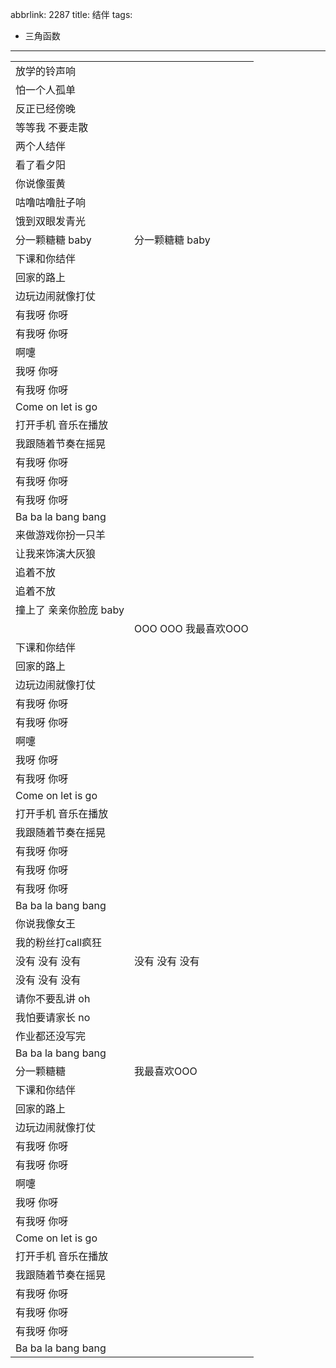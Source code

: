 abbrlink: 2287
title: 结伴
tags:
  - 三角函数
---
|      |      |
|--|--|
|放学的铃声响|      |
|怕一个人孤单|      |
|反正已经傍晚|      |
|等等我 不要走散|      |
|两个人结伴|      |
|看了看夕阳|      |
|你说像蛋黄|      |
|咕噜咕噜肚子响|      |
|饿到双眼发青光|      |
|分一颗糖糖 baby|分一颗糖糖 baby|
|下课和你结伴|      |
|回家的路上|      |
|边玩边闹就像打仗|      |
|有我呀 你呀|      |
|有我呀 你呀|      |
|啊嚏|      |
|我呀 你呀|      |
|有我呀 你呀|      |
|Come on let is go|      |
|打开手机 音乐在播放|      |
|我跟随着节奏在摇晃|      |
|有我呀 你呀|      |
|有我呀 你呀|      |
|有我呀 你呀|      |
|Ba ba la bang bang|      |
|来做游戏你扮一只羊|      |
|让我来饰演大灰狼|      |
|追着不放|      |
|追着不放|      |
|撞上了 亲亲你脸庞 baby|      |
|      |OOO OOO 我最喜欢OOO|
|下课和你结伴|      |
|回家的路上|      |
|边玩边闹就像打仗|      |
|有我呀 你呀|      |
|有我呀 你呀|      |
|啊嚏|      |
|我呀 你呀|      |
|有我呀 你呀|      |
|Come on let is go|      |
|打开手机 音乐在播放|      |
|我跟随着节奏在摇晃|      |
|有我呀 你呀|      |
|有我呀 你呀|      |
|有我呀 你呀|      |
|Ba ba la bang bang|      |
|你说我像女王|      |
|我的粉丝打call疯狂|      |
|没有 没有 没有|没有 没有 没有|
|没有 没有 没有|      |
|请你不要乱讲 oh|      |
|我怕要请家长 no|      |
|作业都还没写完|      |
|Ba ba la bang bang|      |
|分一颗糖糖|我最喜欢OOO|
|下课和你结伴|      |
|回家的路上|      |
|边玩边闹就像打仗|      |
|有我呀 你呀|      |
|有我呀 你呀|      |
|啊嚏|      |
|我呀 你呀|      |
|有我呀 你呀|      |
|Come on let is go|      |
|打开手机 音乐在播放|      |
|我跟随着节奏在摇晃|      |
|有我呀 你呀|      |
|有我呀 你呀|      |
|有我呀 你呀|      |
|Ba ba la bang bang|      |